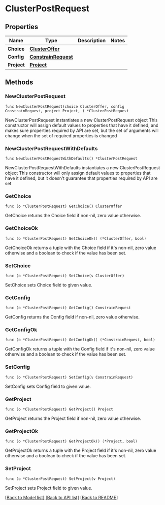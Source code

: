 # ClusterPostRequest

## Properties

Name | Type | Description | Notes
------------ | ------------- | ------------- | -------------
**Choice** | [**ClusterOffer**](ClusterOffer.md) |  | 
**Config** | [**ConstrainRequest**](ConstrainRequest.md) |  | 
**Project** | [**Project**](Project.md) |  | 

## Methods

### NewClusterPostRequest

`func NewClusterPostRequest(choice ClusterOffer, config ConstrainRequest, project Project, ) *ClusterPostRequest`

NewClusterPostRequest instantiates a new ClusterPostRequest object
This constructor will assign default values to properties that have it defined,
and makes sure properties required by API are set, but the set of arguments
will change when the set of required properties is changed

### NewClusterPostRequestWithDefaults

`func NewClusterPostRequestWithDefaults() *ClusterPostRequest`

NewClusterPostRequestWithDefaults instantiates a new ClusterPostRequest object
This constructor will only assign default values to properties that have it defined,
but it doesn't guarantee that properties required by API are set

### GetChoice

`func (o *ClusterPostRequest) GetChoice() ClusterOffer`

GetChoice returns the Choice field if non-nil, zero value otherwise.

### GetChoiceOk

`func (o *ClusterPostRequest) GetChoiceOk() (*ClusterOffer, bool)`

GetChoiceOk returns a tuple with the Choice field if it's non-nil, zero value otherwise
and a boolean to check if the value has been set.

### SetChoice

`func (o *ClusterPostRequest) SetChoice(v ClusterOffer)`

SetChoice sets Choice field to given value.


### GetConfig

`func (o *ClusterPostRequest) GetConfig() ConstrainRequest`

GetConfig returns the Config field if non-nil, zero value otherwise.

### GetConfigOk

`func (o *ClusterPostRequest) GetConfigOk() (*ConstrainRequest, bool)`

GetConfigOk returns a tuple with the Config field if it's non-nil, zero value otherwise
and a boolean to check if the value has been set.

### SetConfig

`func (o *ClusterPostRequest) SetConfig(v ConstrainRequest)`

SetConfig sets Config field to given value.


### GetProject

`func (o *ClusterPostRequest) GetProject() Project`

GetProject returns the Project field if non-nil, zero value otherwise.

### GetProjectOk

`func (o *ClusterPostRequest) GetProjectOk() (*Project, bool)`

GetProjectOk returns a tuple with the Project field if it's non-nil, zero value otherwise
and a boolean to check if the value has been set.

### SetProject

`func (o *ClusterPostRequest) SetProject(v Project)`

SetProject sets Project field to given value.



[[Back to Model list]](../README.md#documentation-for-models) [[Back to API list]](../README.md#documentation-for-api-endpoints) [[Back to README]](../README.md)


